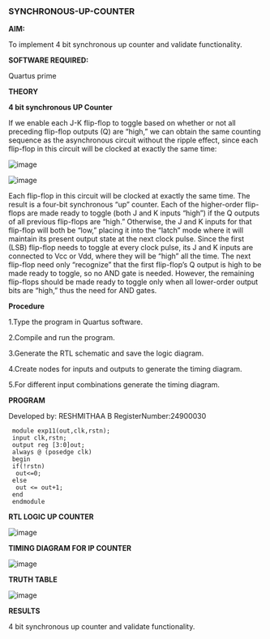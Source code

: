 ### SYNCHRONOUS-UP-COUNTER

**AIM:**

To implement 4 bit synchronous up counter and validate functionality.

**SOFTWARE REQUIRED:**

Quartus prime

**THEORY**

**4 bit synchronous UP Counter**

If we enable each J-K flip-flop to toggle based on whether or not all preceding flip-flop outputs (Q) are “high,” we can obtain the same counting sequence as the asynchronous circuit without the ripple effect, since each flip-flop in this circuit will be clocked at exactly the same time:

![image](https://github.com/naavaneetha/SYNCHRONOUS-UP-COUNTER/assets/154305477/d5db3fa0-e413-404c-b80e-b2f39d82e7e8)


![image](https://github.com/naavaneetha/SYNCHRONOUS-UP-COUNTER/assets/154305477/52cb61eb-d04b-442d-810c-31185a68410b)

Each flip-flop in this circuit will be clocked at exactly the same time.
The result is a four-bit synchronous “up” counter. Each of the higher-order flip-flops are made ready to toggle (both J and K inputs “high”) if the Q outputs of all previous flip-flops are “high.”
Otherwise, the J and K inputs for that flip-flop will both be “low,” placing it into the “latch” mode where it will maintain its present output state at the next clock pulse.
Since the first (LSB) flip-flop needs to toggle at every clock pulse, its J and K inputs are connected to Vcc or Vdd, where they will be “high” all the time.
The next flip-flop need only “recognize” that the first flip-flop’s Q output is high to be made ready to toggle, so no AND gate is needed.
However, the remaining flip-flops should be made ready to toggle only when all lower-order output bits are “high,” thus the need for AND gates.

**Procedure**

1.Type the program in Quartus software.

2.Compile and run the program.

3.Generate the RTL schematic and save the logic diagram.

4.Create nodes for inputs and outputs to generate the timing diagram.

5.For different input combinations generate the timing diagram.

**PROGRAM**

Developed by: RESHMITHAA B  RegisterNumber:24900030

```
 module exp11(out,clk,rstn);
 input clk,rstn;
 output reg [3:0]out;
 always @ (posedge clk)
 begin
 if(!rstn)
  out<=0;
 else 
  out <= out+1;
 end
 endmodule
```

**RTL LOGIC UP COUNTER**

![image](https://github.com/user-attachments/assets/a6f03ac2-7b59-463d-9029-93550e558235)


**TIMING DIAGRAM FOR IP COUNTER**

![image](https://github.com/user-attachments/assets/0935c95b-06db-4066-acc4-e12543aee4b7)



**TRUTH TABLE**

![image](https://github.com/user-attachments/assets/6b1d9e13-0b35-49ad-99bb-59111d6f617c)


**RESULTS**

 4 bit synchronous up counter and validate functionality.
